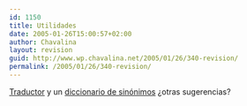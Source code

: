 ```yaml
---
id: 1150
title: Utilidades
date: 2005-01-26T15:00:57+02:00
author: Chavalina
layout: revision
guid: http://www.wp.chavalina.net/2005/01/26/340-revision/
permalink: /2005/01/26/340-revision/
---
```

<a href="http://www.elmundo.es/traductor/" target="_blank">Traductor</a> y un <a href="http://www.lenguaje.com/herramientas/tesauro/default.htm" target="_blank">diccionario de sin&oacute;nimos</a> &iquest;otras sugerencias?